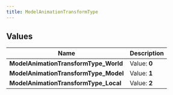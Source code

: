 ```yaml
---
title: ModelAnimationTransformType
---
```


## Values

| Name | Description |
| ---- | ----------- |
| **ModelAnimationTransformType\_World** | Value: **0** |
| **ModelAnimationTransformType\_Model** | Value: **1** |
| **ModelAnimationTransformType\_Local** | Value: **2** |

